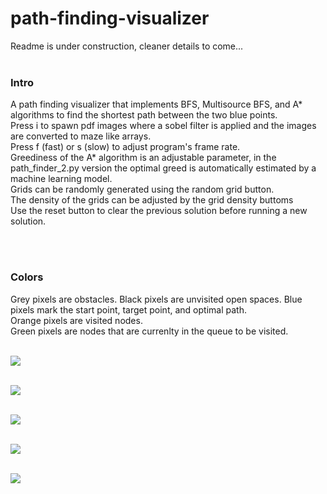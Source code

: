 # path-finding-visualizer

Readme is under construction, cleaner details to come...<br><br>

### Intro

A path finding visualizer that implements BFS, Multisource BFS, and A* algorithms to find the shortest path between the two blue points.<br>
Press i to spawn pdf images where a sobel filter is applied and the images are converted to maze like arrays.<br>
Press f (fast) or s (slow) to adjust program's frame rate.<br>
Greediness of the A* algorithm is an adjustable parameter, in the path_finder_2.py version the optimal greed is automatically estimated by a machine learning model.  <br>
Grids can be randomly generated using the random grid button.<br>
The density of the grids can be adjusted by the grid density buttoms<br>
Use the reset button to clear the previous solution before running a new solution.<br>

<br><br>

### Colors

Grey pixels are obstacles.
Black pixels are unvisited open spaces.
Blue pixels mark the start point, target point, and optimal path.<br>
Orange pixels are visited nodes.<br>
Green pixels are nodes that are currenlty in the queue to be visited.<br><br>



<img src="./graphics/gif/mbfs_maze2.gif"><br><br>

<img src="./graphics/gif/mbfs_maze.gif"><br><br>

<img src="./graphics/gif/bfs_maze.gif"><br><br>

<img src="./graphics/gif/astar_maze.gif"><br><br>

<img src="./graphics/gif/astar_random.gif"><br><br>
